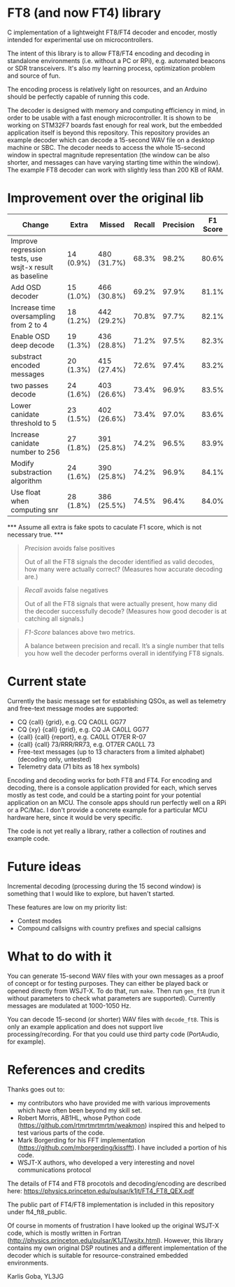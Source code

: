 # FT8 (and now FT4) library 

C implementation of a lightweight FT8/FT4 decoder and encoder, mostly intended for experimental use on microcontrollers.

The intent of this library is to allow FT8/FT4 encoding and decoding in standalone environments (i.e. without a PC or RPi), e.g. automated beacons or SDR transceivers. It's also my learning process, optimization problem and source of fun.

The encoding process is relatively light on resources, and an Arduino should be perfectly capable of running this code.

The decoder is designed with memory and computing efficiency in mind, in order to be usable with a fast enough microcontroller. It is shown to be working on STM32F7 boards fast enough for real work, but the embedded application itself is beyond this repository. This repository provides an example decoder which can decode a 15-second WAV file on a desktop machine or SBC. The decoder needs to access the whole 15-second window in spectral magnitude representation (the window can be also shorter, and messages can have varying starting time within the window). The example FT8 decoder can work with slightly less than 200 KB of RAM. 

# Improvement over the original lib

|Change|Extra|Missed|Recall|Precision|F1 Score|
|---|---|---|----|-----|----|
|Improve regression tests, use wsjt-x result as baseline|14 (0.9%)| 480 (31.7%) | 68.3% | 98.2% |80.6%|
|Add OSD decoder |15 (1.0%)|466 (30.8%) | 69.2% | 97.9%| 81.1%|
|Increase time oversampling from 2 to 4| 18 (1.2%) | 442 (29.2%)|70.8%|97.7%|82.1%|
|Enable OSD deep decode|19 (1.3%)|436 (28.8%)| 71.2% | 97.5% | 82.3%
|substract encoded messages|20 (1.3%)|415 (27.4%)|72.6%|97.4%|83.2%
|two passes decode|24 (1.6%)|403 (26.6%)|73.4%|96.9%|83.5%
|Lower canidate threshold to 5|23 (1.5%)|402 (26.6%)|73.4%|97.0%|83.6%
|Increase canidate number to 256|27 (1.8%)|391 (25.8%)|74.2%|96.5%|83.9%
|Modify substraction algorithm|24 (1.6%)|390 (25.8%)|74.2%|96.9%|84.1%
|Use float when computing snr|28 (1.8%)|386 (25.5%)|74.5%|96.4%|84.0%

*** Assume all extra is fake spots to caculate F1 score, which is not necessary true. ***

>*Precision* avoids false positives
>
>Out of all the FT8 signals the decoder identified as valid decodes, how many were actually correct? (Measures how accurate decoding are.)

> *Recall* avoids false negatives
>
>Out of all the FT8 signals that were actually present, how many did the decoder successfully decode? (Measures how good decoder is at catching all signals.)

>*F1-Score*  balances above two metrics.
>
>A balance between precision and recall. It’s a single number that tells you how well the decoder performs overall in identifying FT8 signals.

# Current state

Currently the basic message set for establishing QSOs, as well as telemetry and free-text message modes are supported:
* CQ {call} {grid}, e.g. CQ CA0LL GG77
* CQ {xy} {call} {grid}, e.g. CQ JA CA0LL GG77
* {call} {call} {report}, e.g. CA0LL OT7ER R-07
* {call} {call} 73/RRR/RR73, e.g. OT7ER CA0LL 73
* Free-text messages (up to 13 characters from a limited alphabet) (decoding only, untested)
* Telemetry data (71 bits as 18 hex symbols)

Encoding and decoding works for both FT8 and FT4. For encoding and decoding, there is a console application provided for each, which serves mostly as test code, and could be a starting point for your potential application on an MCU. The console apps should run perfectly well on a RPi or a PC/Mac. I don't provide a concrete example for a particular MCU hardware here, since it would be very specific.

The code is not yet really a library, rather a collection of routines and example code.

# Future ideas

Incremental decoding (processing during the 15 second window) is something that I would like to explore, but haven't started.

These features are low on my priority list:
* Contest modes
* Compound callsigns with country prefixes and special callsigns

# What to do with it

You can generate 15-second WAV files with your own messages as a proof of concept or for testing purposes. They can either be played back or opened directly from WSJT-X. To do that, run ```make```. Then run ```gen_ft8``` (run it without parameters to check what parameters are supported). Currently messages are modulated at 1000-1050 Hz.

You can decode 15-second (or shorter) WAV files with ```decode_ft8```. This is only an example application and does not support live processing/recording. For that you could use third party code (PortAudio, for example).

# References and credits

Thanks goes out to:
* my contributors who have provided me with various improvements which have often been beyond my skill set.
* Robert Morris, AB1HL, whose Python code (https://github.com/rtmrtmrtmrtm/weakmon) inspired this and helped to test various parts of the code.
* Mark Borgerding for his FFT implementation (https://github.com/mborgerding/kissfft). I have included a portion of his code.
* WSJT-X authors, who developed a very interesting and novel communications protocol

The details of FT4 and FT8 procotols and decoding/encoding are described here: https://physics.princeton.edu/pulsar/k1jt/FT4_FT8_QEX.pdf

The public part of FT4/FT8 implementation is included in this repository under ft4_ft8_public.

Of course in moments of frustration I have looked up the original WSJT-X code, which is mostly written in Fortran (http://physics.princeton.edu/pulsar/K1JT/wsjtx.html). However, this library contains my own original DSP routines and a different implementation of the decoder which is suitable for resource-constrained embedded environments.

Karlis Goba,
YL3JG
